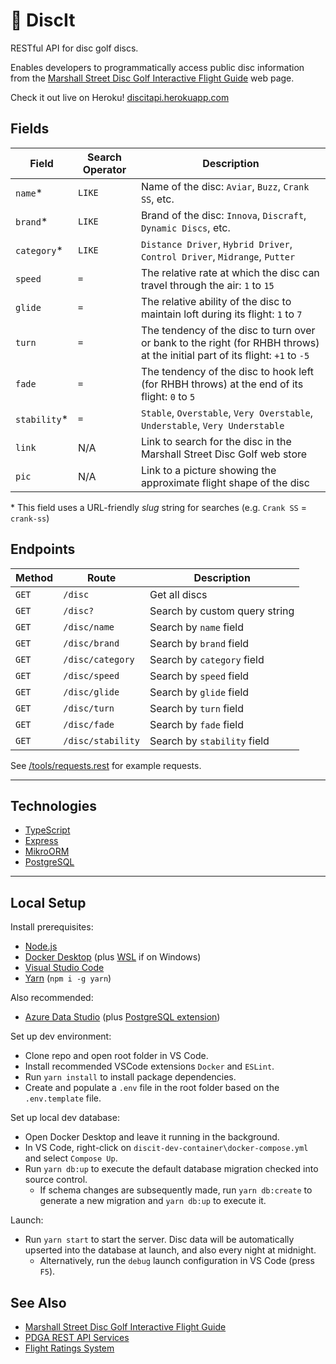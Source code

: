 # 🥏 DiscIt

RESTful API for disc golf discs.

Enables developers to programmatically access public disc information from the [Marshall Street Disc Golf Interactive Flight Guide](https://www.marshallstreetdiscgolf.com/flightguide) web page.

Check it out live on Heroku! [discitapi.herokuapp.com](https://discitapi.herokuapp.com)

## Fields

| Field        | Search Operator   | Description                                                                                                                   |
|--------------|-------------------|-------------------------------------------------------------------------------------------------------------------------------|
| `name`*      | `LIKE`            | Name of the disc: `Aviar`, `Buzz`, `Crank SS`, etc.                                                                           |
| `brand`*     | `LIKE`            | Brand of the disc: `Innova`, `Discraft`, `Dynamic Discs`, etc.                                                                |
| `category`*  | `LIKE`            | `Distance Driver`, `Hybrid Driver`, `Control Driver`, `Midrange`, `Putter`                                                    |
| `speed`      | `=`               | The relative rate at which the disc can travel through the air: `1` to `15`                                                   |
| `glide`      | `=`               | The relative ability of the disc to maintain loft during its flight: `1` to `7`                                               |
| `turn`       | `=`               | The tendency of the disc to turn over or bank to the right (for RHBH throws) at the initial part of its flight: `+1` to `-5`  |
| `fade`       | `=`               | The tendency of the disc to hook left (for RHBH throws) at the end of its flight: `0` to `5`                                  |
| `stability`* | `=`               | `Stable`, `Overstable`, `Very Overstable`, `Understable`, `Very Understable`                                                  |
| `link`       | N/A               | Link to search for the disc in the Marshall Street Disc Golf web store                                                        |
| `pic`        | N/A               | Link to a picture showing the approximate flight shape of the disc                                                            |

\* This field uses a URL-friendly *slug* string for searches (e.g. `Crank SS` = `crank-ss`)

## Endpoints

| Method | Route              | Description                   |
|--------|--------------------|-------------------------------|
| `GET`  | `/disc`            | Get all discs                 |
| `GET`  | `/disc?`           | Search by custom query string |
| `GET`  | `/disc/name`       | Search by `name` field        |
| `GET`  | `/disc/brand`      | Search by `brand` field       |
| `GET`  | `/disc/category`   | Search by `category` field    |
| `GET`  | `/disc/speed`      | Search by `speed` field       |
| `GET`  | `/disc/glide`      | Search by `glide` field       |
| `GET`  | `/disc/turn`       | Search by `turn` field        |
| `GET`  | `/disc/fade`       | Search by `fade` field        |
| `GET`  | `/disc/stability`  | Search by `stability` field   |

See [/tools/requests.rest](https://github.com/cdleveille/discit/blob/main/dev/requests.rest) for example requests.

---

## Technologies

- [TypeScript](https://www.typescriptlang.org/)
- [Express](https://expressjs.com/)
- [MikroORM](https://mikro-orm.io/)
- [PostgreSQL](https://www.postgresql.org/)

---

## Local Setup

Install prerequisites:

- [Node.js](https://nodejs.org/en/download/)
- [Docker Desktop](https://www.docker.com/products/docker-desktop) (plus [WSL](https://docs.microsoft.com/en-us/windows/wsl/install-manual) if on Windows)
- [Visual Studio Code](https://code.visualstudio.com/download)
- [Yarn](https://classic.yarnpkg.com/en/) (`npm i -g yarn`)

Also recommended:

- [Azure Data Studio](https://azure.microsoft.com/en-us/services/developer-tools/data-studio/) (plus [PostgreSQL extension](https://docs.microsoft.com/en-us/sql/azure-data-studio/extensions/postgres-extension?view=sql-server-ver15))

Set up dev environment:

- Clone repo and open root folder in VS Code.
- Install recommended VSCode extensions `Docker` and `ESLint`.
- Run `yarn install` to install package dependencies.
- Create and populate a `.env` file in the root folder based on the `.env.template` file.

Set up local dev database:

- Open Docker Desktop and leave it running in the background.
- In VS Code, right-click on `discit-dev-container\docker-compose.yml` and select `Compose Up`.
- Run `yarn db:up` to execute the default database migration checked into source control.
  - If schema changes are subsequently made, run `yarn db:create` to generate a new migration and `yarn db:up` to execute it.

Launch:

- Run `yarn start` to start the server. Disc data will be automatically upserted into the database at launch, and also every night at midnight.
  - Alternatively, run the `debug` launch configuration in VS Code (press `F5`).

## See Also

- [Marshall Street Disc Golf Interactive Flight Guide](https://www.marshallstreetdiscgolf.com/flightguide)
- [PDGA REST API Services](https://www.pdga.com/dev/api/rest/v1/services)
- [Flight Ratings System](https://www.innovadiscs.com/home/disc-golf-faq/flight-ratings-system/)
